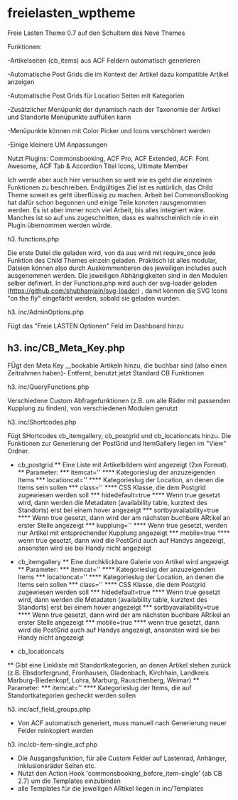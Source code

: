 # freielasten_wptheme

Freie Lasten Theme 0.7 auf den Schultern des Neve Themes

Funktionen:

   -Artikelseiten (cb_items) aus ACF Feldern automatisch generieren

   -Automatische Post Grids die im Kontext der Artikel dazu kompatible Artikel anzeigen

   -Automatische Post Grids für Location Seiten mit Kategorien

   -Zusätzlicher Menüpunkt der dynamisch nach der Taxonomie der Artikel und Standorte Menüpunkte auffüllen kann

   -Menüpunkte können mit Color Picker und Icons verschönert werden

   -Einige kleinere UM Anpassungen

Nutzt Plugins: Commonsbooking, ACF Pro, ACF Extended, ACF: Font Awesome, ACF Tab & Accordion Titel Icons, Ultimate Member

Ich werde aber auch hier versuchen so weit wie es geht die einzelnen Funktionen zu beschreiben.
Endgültiges Ziel ist es natürlich, das Child Theme soweit es geht überflüssig zu machen. Arbeit bei CommonsBooking hat dafür schon begonnen und einige Teile konnten rausgenommen werden.
Es ist aber immer noch viel Arbeit, bis alles integriert wäre. Manches ist so auf uns zugeschnitten, dass es wahrscheinlich nie in ein Plugin übernommen werden würde.

h3. functions.php

Die erste Datei die geladen wird, von da aus wird mit require_once jede Funktion des Child Themes einzeln geladen. Praktisch ist alles modular, Dateien können also durch Auskommentieren des jeweiligen includes auch ausgenommen werden. Die jeweiligen Abhängigkeiten sind in den Modulen selber definiert.
In der Functions.php wird auch der svg-loader geladen (https://github.com/shubhamjain/svg-loader) , damit können die SVG Icons "on the fly" eingefärbt werden, sobald sie geladen wurden.

h3. inc/AdminOptions.php

Fügt das "Freie LASTEN Optionen" Feld im Dashboard hinzu

h3. inc/CB_Meta_Key.php
-
FÜgt den Meta Key __bookable Artikeln hinzu, die buchbar sind (also einen Zeitrahmen haben)-
Entfernt, benutzt jetzt Standard CB Funktionen

h3. inc/QueryFunctions.php

Verschiedene Custom Abfragefunktionen (z.B. um alle Räder mit passenden Kupplung zu finden), von verschiedenen Modulen genutzt

h3. inc/Shortcodes.php

Fügt SHortcodes cb_itemgallery, cb_postgrid und cb_locationcats hinzu. Die Funktionen zur Generierung der PostGrid und ItemGallery liegen im "View" Ordner.

* cb_postgrid
** Eine Liste mit Artikelbildern wird angezeigt (2xn Format). 
** Parameter:
*** itemcat=''
**** Kategorieslug der anzuzeigenden Items
*** locationcat=''
**** Kategorieslug der Location, an denen die Items sein sollen
*** class=''
**** CSS Klasse, die dem Postgrid zugewiesen werden soll
*** hidedefault=true
**** Wenn true gesetzt wird, dann werden die Metadaten (availability table, kurztext des Standorts) erst bei einem hover angezeigt
*** sortbyavailability=true
**** Wenn true gesetzt, dann wird der am nächsten buchbare ARtikel an erster Stelle angezeigt
*** kupplung=''
**** Wenn true gesetzt, werden nur Artikel mit entsprechender Kupplung angezeigt
*** mobile=true
**** wenn true gesetzt, dann wird die PostGrid auch auf Handys angezeigt, ansonsten wird sie bei Handy nicht angezeigt

* cb_itemgallery
** Eine durchklickbare Galerie von Artikel wird angezeigt
** Parameter:
*** itemcat=''
**** Kategorieslug der anzuzeigenden Items
*** locationcat=''
**** Kategorieslug der Location, an denen die Items sein sollen
*** class=''
**** CSS Klasse, die dem Postgrid zugewiesen werden soll
*** hidedefault=true
**** Wenn true gesetzt wird, dann werden die Metadaten (availability table, kurztext des Standorts) erst bei einem hover angezeigt
*** sortbyavailability=true
**** Wenn true gesetzt, dann wird der am nächsten buchbare ARtikel an erster Stelle angezeigt
*** mobile=true
**** wenn true gesetzt, dann wird die PostGrid auch auf Handys angezeigt, ansonsten wird sie bei Handy nicht angezeigt

* cb_locationcats

** Gibt eine Linkliste mit Standortkategorien, an denen Artikel stehen zurück (z.B. Ebsdorfergrund, Fronhausen, Gladenbach, Kirchhain, Landkreis Marburg-Biedenkopf, Lohra, Marburg, Rauschenberg, Weimar)
** Parameter:
*** itemcat=''
**** Kategorieslug der Items, die auf Standortkategorien gecheckt werden sollen

h3. inc/acf_field_groups.php

* Von ACF automatisch generiert, muss manuell nach Generierung neuer Felder reinkopiert werden

h3.  inc/cb-item-single_acf.php 

* Die Ausgangsfunktion, für alle  Custom Felder auf Lastenrad, Anhänger, Inklusionsräder Seiten etc.
* Nutzt den Action Hook 'commonsbooking_before_item-single' (ab CB 2.7) um die Templates einzubinden
* alle Templates für die jeweiligen ARtikel liegen in inc/Templates
